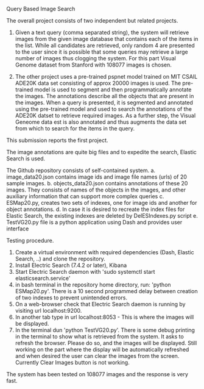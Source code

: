 Query Based Image Search

The overall project consists of two independent but related
projects.

1. Given a text query (comma separated string), the system will
retrieve images from the given image database that contains 
each of the items in the list. While all candidates are retrieved,
only random 4 are presented to the user since it is possible
that some queries may retrieve a large number of images thus
clogging the system. For this part Visual Genome dataset from
Stanford with 108077 images is chosen. 

2. The other project uses a pre-trained pspnet model trained
on MIT CSAIL ADE20K data set consisting of approx 20000 images
is used. The pre-trained model is used to segment and then 
programmatically annotate the images. The annotations describe 
all the objects that are present in the images. When a query is
presented, it is segmented and annotated using the pre-trained
model and used to search the annotations of the ADE20K datset to
retrieve required images. As a further step, the Visual Geneome
data est is also annotated and thus augments the data set from
which
to search for the items in the query. 

This submission reports the first project. 

The image annotations are quite big files and to expedite the
search, Elastic Search is used. 

The Github repository consists of self-contained system. 
a. image_data20.json contains image ids and image file names
(urls) of 20 sample images. 
b. objects_data20.json contains annotations of these 20 images. 
They consists of names of the objects in the images, and other
auxiliary information that can support more complex queries
c. ESMap20.py, creates two sets of indexes, one for image ids
and another for object annotations. 
d. In case it is desired to recreate the index files for 
Elastic Search, the existing indexes are deleted by
 DelESIndexes.py script
e. TestVG20.py file is a python application using Dash
and provides user interface

Testing procedure. 
1. Create a virtual environment with required dependencies 
(Dash, Elastic Search, ..) and clone the repository.
2. Install Electric Search (7.4.2 or later), Kibana
3. Start Electric Search daemon with 'sudo systemctl start elasticsearch.service'
4. in bash terminal in the repository home directory, run: 
'python ESMap20.py'. There is a 10 second programmed delay 
between creation of two indexes to prevent unintended errors.
5. On a web-browser check that Electric Search daemon is running
by visiting url localhost:9200. 
6. In another tab type in url localhost:8053 - This is where the images will be displayed.
7. In the terminal dun 'python TestVG20.py'. There is some debug printing in the terminal to show what is retrieved from the system. It asks to refresh the browser. Please do so, and the images will be displayed. Still working on the part where the 
display will be automatically refreshed and when desired the 
user can clear the images from the screen. Currently Clear Images
button is not working.

The system has been tested on 108077 images and the response
is very fast. 


